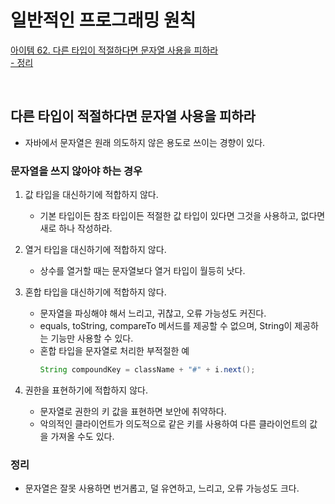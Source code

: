 # 일반적인 프로그래밍 원칙

[아이템 62. 다른 타입이 적절하다면 문자열 사용을 피하라](#다른-타입이-적절하다면-문자열-사용을-피하라)  
[- 정리](#정리)  

<br>

## 다른 타입이 적절하다면 문자열 사용을 피하라
- 자바에서 문자열은 원래 의도하지 않은 용도로 쓰이는 경향이 있다.


### 문자열을 쓰지 않아야 하는 경우
1. 값 타입을 대신하기에 적합하지 않다.
    - 기본 타입이든 참조 타입이든 적절한 값 타입이 있다면 그것을 사용하고, 없다면 새로 하나 작성하라.
   
2. 열거 타입을 대신하기에 적합하지 않다.
   - 상수를 열거할 때는 문자열보다 열거 타입이 월등히 낫다. 

3. 혼합 타입을 대신하기에 적합하지 않다.
   - 문자열을 파싱해야 해서 느리고, 귀찮고, 오류 가능성도 커진다.
   - equals, toString, compareTo 메서드를 제공할 수 없으며, String이 제공하는 기능만 사용할 수 있다.
   - 혼합 타입을 문자열로 처리한 부적절한 예
     ```java
     String compoundKey = className + "#" + i.next();
     ```

4. 권한을 표현하기에 적합하지 않다.
   - 문자열로 권한의 키 값을 표현하면 보안에 취약하다.
   - 악의적인 클라이언트가 의도적으로 같은 키를 사용하여 다른 클라이언트의 값을 가져올 수도 있다.


### 정리
- 문자열은 잘못 사용하면 번거롭고, 덜 유연하고, 느리고, 오류 가능성도 크다.


<br>

